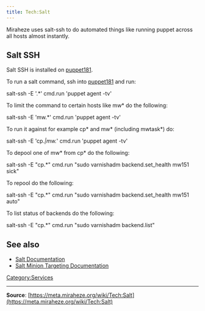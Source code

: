 ```yaml
---
title: Tech:Salt
---
```


Miraheze uses salt-ssh to do automated things like running puppet across all hosts almost instantly.

## Salt SSH 

Salt SSH is installed on [puppet181](/tech-docs/techpuppet181).

To run a salt command, ssh into [puppet181](/tech-docs/techpuppet181) and run:

salt-ssh -E '.*' cmd.run 'puppet agent -tv'

To limit the command to certain hosts like mw* do the following:

salt-ssh -E 'mw.*' cmd.run 'puppet agent -tv'

To run it against for example cp* and mw* (including mwtask*) do:

salt-ssh -E 'cp.*|mw.*' cmd.run 'puppet agent -tv'

To depool one of mw* from cp* do the following:

salt-ssh -E "cp.*" cmd.run "sudo varnishadm backend.set_health mw151 sick"

To repool do the following:

salt-ssh -E "cp.*" cmd.run "sudo varnishadm backend.set_health mw151 auto"

To list status of backends do the following:

salt-ssh -E "cp.*" cmd.run "sudo varnishadm backend.list"

## See also 

* [Salt Documentation](https://docs.saltstack.com/en/latest/topics/execution/remote_execution.html)
* [Salt Minion Targeting Documentation](https://docs.saltstack.com/en/latest/topics/targeting/globbing.html#globbing)

[Category:Services](https://meta.miraheze.org/wiki/Category:Services)

----
**Source**: [https://meta.miraheze.org/wiki/Tech:Salt](https://meta.miraheze.org/wiki/Tech:Salt)
